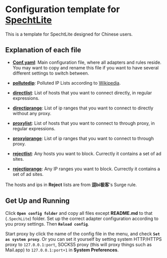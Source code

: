 # Configuration template for [SpechtLite](https://github.com/zhuhaow/SpechtLite)

This is a template for SpechtLite designed for Chinese users.

## Explanation of each file

- [**Conf.yaml**](https://github.com/HoonHwang/SpechtLiteConf/blob/master/Conf.yaml): Main configuration file, where all adapters and rules reside. You may want to copy and rename this file if you want to have several different settings to switch between.

- [**pollutedip**](https://github.com/HoonHwang/SpechtLiteConf/blob/master/pollutedip): Polluted IP Lists according to  [Wikipedia](https://zh.m.wikipedia.org/zh-cn/域名服务器缓存污染).

- [**directlist**](https://github.com/HoonHwang/SpechtLiteConf/blob/master/directlist): List of hosts that you want to connect directly, in regular expressions.

- [**directiprange**](https://github.com/HoonHwang/SpechtLiteConf/blob/master/directiprange): List of ip ranges that you want to connect to directly without any proxy.

- [**proxylist**](https://github.com/HoonHwang/SpechtLiteConf/blob/master/proxylist): List of hosts that you want to connect to through proxy, in regular expressions.

- [**proxyiprange**](https://github.com/HoonHwang/SpechtLiteConf/blob/master/proxyiprange): List of ip ranges that you want to connect to through proxy.

- [**rejectlist**](https://github.com/HoonHwang/SpechtLiteConf/blob/master/rejectlist): Any hosts you want to block. Currectly it contains a set of ad sites.

- [**rejectiprange**](https://github.com/HoonHwang/SpechtLiteConf/blob/master/rejectiprange): Any IP ranges you want to block. Currectly it contains a set of ad sites.

The hosts and ips in **Reject** lists are from **逗bi极客**'s Surge rule.

## Get Up and Running

Click **`Open config folder`** and copy all files except **README.md** to that (`.SpechLite`) folder. Set up the correct adapter configuration according to you proxy settings. Then **`Reload config`**.

Start proxy by click the name of the config file in the menu, and check **`Set as system proxy`**. 
Or you can set it yourself by setting system HTTP/HTTPS proxy to `127.0.0.1:port`, SOCKS5 proxy (this will proxy things such as Mail.app) to `127.0.0.1:port+1` in **System Preferences**.
